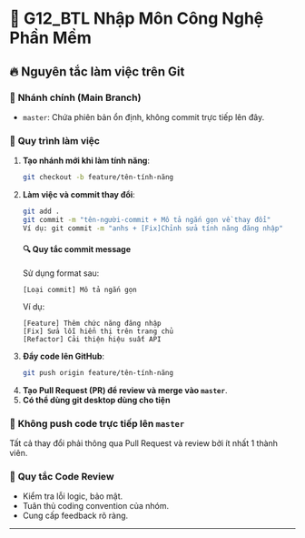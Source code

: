 # 📌 G12_BTL Nhập Môn Công Nghệ Phần Mềm

## 🔥 Nguyên tắc làm việc trên Git

### 📌 **Nhánh chính (Main Branch)**
- `master`: Chứa phiên bản ổn định, không commit trực tiếp lên đây.

### 🔄 **Quy trình làm việc**
1. **Tạo nhánh mới khi làm tính năng**:
   ```sh
   git checkout -b feature/tên-tính-năng
   ```
2. **Làm việc và commit thay đổi**:
   ```sh
   git add .
   git commit -m "tên-người-commit + Mô tả ngắn gọn về thay đổi"
   Ví dụ: git commit -m "anhs + [Fix]Chỉnh sửa tính năng đăng nhập"
   ```
   #### 🔍 **Quy tắc commit message**
    Sử dụng format sau:
    ```
    [Loại commit] Mô tả ngắn gọn
    ```
    Ví dụ:
    ```
    [Feature] Thêm chức năng đăng nhập
    [Fix] Sửa lỗi hiển thị trên trang chủ
    [Refactor] Cải thiện hiệu suất API
    ```
3. **Đẩy code lên GitHub**:
   ```sh
   git push origin feature/tên-tính-năng
   ```
4. **Tạo Pull Request (PR) để review và merge vào `master`**.
5. **Có thể dùng git desktop dùng cho tiện**



### 🛑 **Không push code trực tiếp lên `master`**
Tất cả thay đổi phải thông qua Pull Request và review bởi ít nhất 1 thành viên.

### 🎯 **Quy tắc Code Review**
- Kiểm tra lỗi logic, bảo mật.
- Tuân thủ coding convention của nhóm.
- Cung cấp feedback rõ ràng.

---


